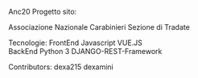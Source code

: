 Anc20
Progetto sito:

Associazione Nazionale Carabinieri
Sezione di Tradate

Tecnologie:
FrontEnd	Javascript	VUE.JS 	
BackEnd		Python 3	DJANGO-REST-Framework

Contributors:
dexa215
dexamini
	
	


